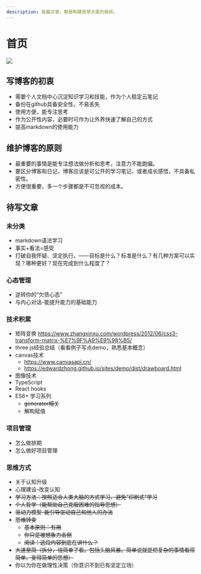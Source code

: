 ```yaml
---
description: 每篇文章，都是构建思想大厦的板砖。
---
```


# 首页

![](.gitbook/assets/image%20%281%29.png)

## 写博客的初衷

* 需要个人文档中心沉淀知识学习和技能，作为个人稳定云笔记
* 备份在github具备安全性，不易丢失
* 使用方便，能专注思考
* 作为公开性内容，必要时可作为让外界快速了解自己的方式
* 提高markdown的使用能力

## 维护博客的原则

* 最重要的事情是能专注想法做分析和思考，注意力不能跑偏。
* 要区分博客和日记，博客应该是可公开的学习笔记、或者成长感悟，不具备私密性。
* 方便很重要，多一个步骤都是不可忽视的成本。

## 待写文章

### 未分类

* markdown语法学习
* 事实+看法=感受
* 打破自我怀疑、坚定执行。——目标是什么？标准是什么？有几种方案可以实现？哪种更好？现在完成到什么程度了？

### 心态管理

* 逆转你的“欠债心态”
* 与内心对话-能提升能力的基础能力

### 技术积累

* 矩阵变换  https://www.zhangxinxu.com/wordpress/2012/06/css3-transform-matrix-%E7%9F%A9%E9%98%B5/
* three.js经验总结（看看例子写点demo，熟悉基本概念）
* canvas技术 
  * https://www.canvasapi.cn/
  * https://edwardzhong.github.io/sites/demo/dist/drawboard.html
* 图像技术
* TypeScript
* React hooks
* ES6+ 学习系列
  * ~~generator相关~~
  * 解构赋值

### 项目管理

* 怎么做排期
* 怎么做好项目管理

### 思维方式

* 关于认知升级
* 心理建设-改变认知
* ~~学习方法：按照适合人类大脑的方式学习、避免”印刷式“学习~~
* ~~个人哲学（能帮助自己克服困难的指导思想）~~
* ~~驱动力模型-能引导驱动自己和他人的办法~~
* ~~思维转变~~
  * ~~基本原则：有用~~
  * ~~你只是被想象力击倒~~
  * ~~阅读：这段内容到底在讲什么？~~
* ~~大道至简（拆分，往简单了看。包括头脑风暴。简单说就是把复杂的事情看得简单、变得简单的思想）~~
* 你以为你在做理性决策（你意识不到已有坚定立场）





